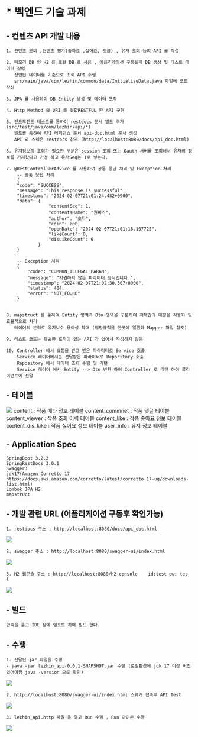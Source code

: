 # * 벡엔드 기술 과제 

## - 컨텐츠 API 개발 내용
    1. 컨텐츠 조회 ,컨텐츠 평가(좋아요 ,싫어요, 댓글) , 유저 조회 등의 API 를 작성

    2. 메모리 DB 인 H2 를 로컬 DB 로 사용 , 어플리케이션 구동될때 DB 생성 및 테스트 데이터 삽입
       삽입된 데이터를 기준으로 조회 API 수행
       src/main/java/com/lezhin/common/data/InitializeData.java 파일에 코드 작성

    3. JPA 를 사용하여 DB Entity 생성 및 데이터 조작 

    4. Http Method 와 URI 를 결합RESTFUL 한 API 구현

    5. 엔드투엔드 테스트를 통하여 restdocs 문서 빌드 추가 (src/test/java/com/lezhin/api/*) 
       빌드를 통하여 API 레퍼런스 문서 api-doc.html 문서 생성  
       API 의 스펙은 restdocs 참조 (http://localhost:8080/docs/api_doc.html)

    6. 유저정보의 조회가 필요한 부분은 session 조회 또는 Oauth 서버를 조회해서 유저의 정보를 가져왔다고 가정 하고 유저Seq는 1로 넣는다.

    7. @RestControllerAdvice 를 사용하여 공통 응답 처리 및 Exception 처리
        -- 공통 응답 처리 
        {
        "code": "SUCCESS",
        "message": "This response is successful",
        "timestamp": "2024-02-07T21:01:24.482+0900",
        "data": {
                    "contentSeq": 1,
                    "contentsName": "원피스",
                    "author": "오다",
                    "coin": 800,
                    "openDate": "2024-02-07T21:01:16.107725",
                    "likeCount": 0,
                    "disLikeCount": 0
                }
        }

        -- Exception 처리 
        {
            "code": "COMMON_ILLEGAL_PARAM",
            "message": "지원하지 않는 파라미터 형식입니다.",
            "timestamp": "2024-02-07T21:02:30.507+0900",
            "status": 404,
            "error": "NOT_FOUND"
        }
        

    8. mapstruct 를 통하여 Entity 영역과 Dto 영역을 구분하여 객체간의 매핑을 자동화 및 효율적으로 처리 
       레이어의 분리로 유지보수 용이성 확대 (맵핑규칙을 한곳에 일원화 Mapper 파일 참조) 
    
    9. 테스트 코드는 특별한 로직이 있는 API 가 없어서 작성하지 않음

    10. Controller 에서 요청을 받고 받은 파라미터로 Service 호출 
        Service 레이어에서는 전달받은 파라미터로 Reporitory 호출
        Repository 에서 데이터 조회 수행 및 리턴 
        Service 레이어 에서 Entity --> Dto 변환 하여 Controller 로 리턴 하여 클라이언트에 전달

## - 테이블
![](https://github.com/soulchild81/document/assets/54564644/ea7679b2-7c53-4085-9398-fd84403cb5ef)
    content : 작품 메타 정보 테이블 
    content_commnet : 작품 댓글 테이블 
    content_viewer : 작품 조회 이력 테이블 
    content_like : 작품 좋아요 정보 테이블 
    content_dis_kike : 작품 싫어요 정보 테이블 
    user_info : 유저 정보 테이블 

## - Application Spec
    SpringBoot 3.2.2
    SpringRestDocs 3.0.1
    Swagger3
    jdk17(Amazon Corretto 17 https://docs.aws.amazon.com/corretto/latest/corretto-17-ug/downloads-list.html)
    Lombok JPA H2 
    mapstruct 

## - 개발 관련 URL (어플리케이션 구동후 확인가능)
    1. restdocs 주소 : http://localhost:8080/docs/api_doc.html
   ![](https://github.com/soulchild81/document/assets/54564644/0b4367ad-e40e-47e9-b04e-74b39a3b5b59)

    2. swagger 주소 : http://localhost:8080/swagger-ui/index.html
   ![](https://github.com/soulchild81/document/assets/54564644/57b421b0-d102-4e98-a89f-a4b617dd011d)

    3. H2 웹콘솔 주소 : http://localhost:8080/h2-console    id:test pw: tes t
   ![](https://github.com/soulchild81/document/assets/54564644/ea7679b2-7c53-4085-9398-fd84403cb5ef)

## - 빌드
    압축을 풀고 IDE 상에 임포트 하여 빌드 한다.

## - 수행
    1. 전달된 jar 파일을 수행
    - java -jar lezhin_api-0.0.1-SNAPSHOT.jar 수행 (로컬환경에 jdk 17 이상 버전 있어야함 java -version 으로 확인)
   ![](https://github.com/soulchild81/document/assets/54564644/c3d4fb62-7c35-4e99-911b-7122dbebfadf)

    2. http://localhost:8080/swagger-ui/index.html 스웨거 접속후 API Test
   ![](https://github.com/soulchild81/document/assets/54564644/57b421b0-d102-4e98-a89f-a4b617dd011d)

    3. lezhin_api.http 파일 을 열고 Run 수행 , Run 아이콘 수행
   ![](https://github.com/soulchild81/document/assets/54564644/e97660dd-8434-41eb-9876-2e42f5b0bb35)

